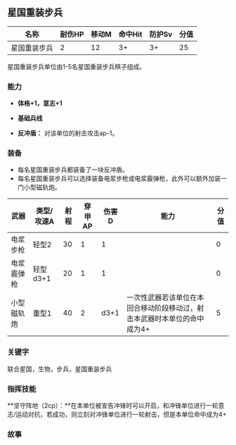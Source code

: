 ## 星国重装步兵

| 名称         | 耐伤HP | 移动M | 命中Hit | 防护Sv | 分值 |
| ------------ | ------ | ----- | ------- | ------ | ---- |
| 星国重装步兵 | 2      | 12    | 3+      | 3+     | 25   |

星国重装步兵单位由1-5名星国重装步兵棋子组成。

### 能力

- **体格+1，意志+1**

- **基础兵线**

- **反冲盾：** 对该单位的射击攻击ap-1。

### 装备

- 每名星国重装步兵都装备了一块反冲盾。
- 每名星国重装步兵可以选择装备电浆步枪或电浆霰弹枪，此外可以额外加装一门小型磁轨炮。

| 武器       | 类型/攻速A | 射程 | 穿甲AP | 伤害D | 能力                                                         | 分值 |
| ---------- | ---------- | ---- | ------ | ----- | ------------------------------------------------------------ | ---- |
| 电浆步枪   | 轻型2      | 30   | 1      | 1     |                                                              | 0    |
| 电浆霰弹枪 | 轻型d3+1   | 20   | 1      | 1     |                                                              | 0    |
| 小型磁轨炮 | 重型1      | 40   | 2      | d3+1  | 一次性武器若该单位在本回合移动阶段移动过，射击本武器时本单位的命中成为4+ | 5    |

### **关键字**

联合星国，生物，步兵，星国重装步兵

### 指挥技能

**坚守阵地（2cp）：**在本单位被宣告冲锋时可以开启，和冲锋单位进行一轮意志/运动对抗，若成功，则立刻对冲锋单位进行一轮射击，但是本单位命中成为4+

### 故事



